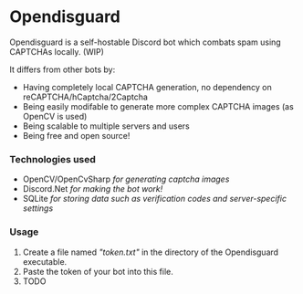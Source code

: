 # Opendisguard
Opendisguard is a self-hostable Discord bot which combats spam using CAPTCHAs locally. (WIP)

It differs from other bots by:
- Having completely local CAPTCHA generation, no dependency on reCAPTCHA/hCaptcha/2Captcha
- Being easily modifable to generate more complex CAPTCHA images (as OpenCV is used)
- Being scalable to multiple servers and users
- Being free and open source!

### Technologies used
- OpenCV/OpenCvSharp *for generating captcha images*
- Discord.Net *for making the bot work!*
- SQLite *for storing data such as verification codes and server-specific settings*

### Usage

1. Create a file named *"token.txt"* in the directory of the Opendisguard executable. 
2. Paste the token of your bot into this file.
3. TODO
